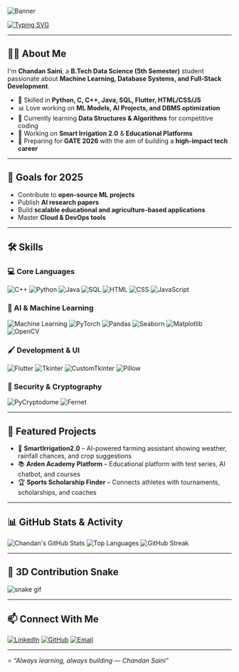 <!-- Banner -->
![Banner](https://via.placeholder.com/1000x300.png?text=Welcome+to+Chandan+Saini's+Profile)

<!-- Typing Animation -->
[![Typing SVG](https://readme-typing-svg.herokuapp.com?font=Fira+Code&size=28&pause=1000&color=F76C6C&width=800&lines=Hey!+I'm+Chandan+Saini;B.Tech+in+Data+Science;Machine+Learning+%7C+DBMS+%7C+Full+Stack+Dev;Always+Learning+and+Building)](https://git.io/typing-svg)

---

## 👨‍💻 About Me
I'm **Chandan Saini**, a **B.Tech Data Science (5th Semester)** student passionate about **Machine Learning, Database Systems, and Full-Stack Development**.

- 🚀 Skilled in **Python, C, C++, Java, SQL, Flutter, HTML/CSS/JS**  
- 📊 Love working on **ML Models, AI Projects, and DBMS optimization**  
- 🌱 Currently learning **Data Structures & Algorithms** for competitive coding  
- 📌 Working on **Smart Irrigation 2.0** & **Educational Platforms**  
- 🎯 Preparing for **GATE 2026** with the aim of building a **high-impact tech career**  

---

## 🎯 Goals for 2025
- Contribute to **open-source ML projects**  
- Publish **AI research papers**  
- Build **scalable educational and agriculture-based applications**  
- Master **Cloud & DevOps tools**  

---

## 🛠 Skills

### 💻 Core Languages
![C++](https://img.shields.io/badge/-C++-00599C?style=for-the-badge&logo=cplusplus&logoColor=white)
![Python](https://img.shields.io/badge/-Python-3776AB?style=for-the-badge&logo=python&logoColor=white)
![Java](https://img.shields.io/badge/-Java-007396?style=for-the-badge&logo=java&logoColor=white)
![SQL](https://img.shields.io/badge/-SQL-4479A1?style=for-the-badge&logo=postgresql&logoColor=white)
![HTML](https://img.shields.io/badge/-HTML5-E34F26?style=for-the-badge&logo=html5&logoColor=white)
![CSS](https://img.shields.io/badge/-CSS3-1572B6?style=for-the-badge&logo=css3&logoColor=white)
![JavaScript](https://img.shields.io/badge/-JavaScript-F7DF1E?style=for-the-badge&logo=javascript&logoColor=black)

### 🤖 AI & Machine Learning
![Machine Learning](https://img.shields.io/badge/-Machine%20Learning-102230?style=for-the-badge&logo=tensorflow&logoColor=orange)
![PyTorch](https://img.shields.io/badge/-PyTorch-EE4C2C?style=for-the-badge&logo=pytorch&logoColor=white)
![Pandas](https://img.shields.io/badge/-Pandas-150458?style=for-the-badge&logo=pandas&logoColor=white)
![Seaborn](https://img.shields.io/badge/-Seaborn-009688?style=for-the-badge&logo=seaborn&logoColor=white)
![Matplotlib](https://img.shields.io/badge/-Matplotlib-11557c?style=for-the-badge&logo=plotly&logoColor=white)
![OpenCV](https://img.shields.io/badge/-OpenCV-5C3EE8?style=for-the-badge&logo=opencv&logoColor=white)

### 🖌 Development & UI
![Flutter](https://img.shields.io/badge/-Flutter-02569B?style=for-the-badge&logo=flutter&logoColor=white)
![Tkinter](https://img.shields.io/badge/-Tkinter-FF6F00?style=for-the-badge&logo=python&logoColor=white)
![CustomTkinter](https://img.shields.io/badge/-CustomTkinter-00C853?style=for-the-badge&logo=python&logoColor=white)
![Pillow](https://img.shields.io/badge/-Pillow-4B8BBE?style=for-the-badge&logo=python&logoColor=white)

### 🔐 Security & Cryptography
![PyCryptodome](https://img.shields.io/badge/-PyCryptodome-6A1B9A?style=for-the-badge&logo=python&logoColor=white)
![Fernet](https://img.shields.io/badge/-Fernet-2E7D32?style=for-the-badge&logo=python&logoColor=white)

---

## 📌 Featured Projects
- 🌱 **SmartIrrigation2.0** – AI-powered farming assistant showing weather, rainfall chances, and crop suggestions  
- 📚 **Arden Academy Platform** – Educational platform with test series, AI chatbot, and courses  
- 🏆 **Sports Scholarship Finder** – Connects athletes with tournaments, scholarships, and coaches  

---

## 📊 GitHub Stats & Activity
![Chandan's GitHub Stats](https://github-readme-stats.vercel.app/api?username=YOUR_GITHUB_USERNAME&show_icons=true&theme=radical)
![Top Languages](https://github-readme-stats.vercel.app/api/top-langs/?username=YOUR_GITHUB_USERNAME&layout=compact&theme=radical)
![GitHub Streak](https://streak-stats.demolab.com?user=YOUR_GITHUB_USERNAME&theme=radical&hide_border=false)

---

## 🐍 3D Contribution Snake
![snake gif](https://github.com/YOUR_GITHUB_USERNAME/YOUR_GITHUB_USERNAME/blob/output/github-contribution-grid-snake.svg)

---

## 📫 Connect With Me
[![LinkedIn](https://img.shields.io/badge/-LinkedIn-0077B5?style=for-the-badge&logo=linkedin&logoColor=white)](https://linkedin.com/)
[![GitHub](https://img.shields.io/badge/-GitHub-181717?style=for-the-badge&logo=github&logoColor=white)](https://github.com/YOUR_GITHUB_USERNAME)
[![Email](https://img.shields.io/badge/-Email-D14836?style=for-the-badge&logo=gmail&logoColor=white)](mailto:youremail@example.com)

---
⭐ *“Always learning, always building — Chandan Saini”*
